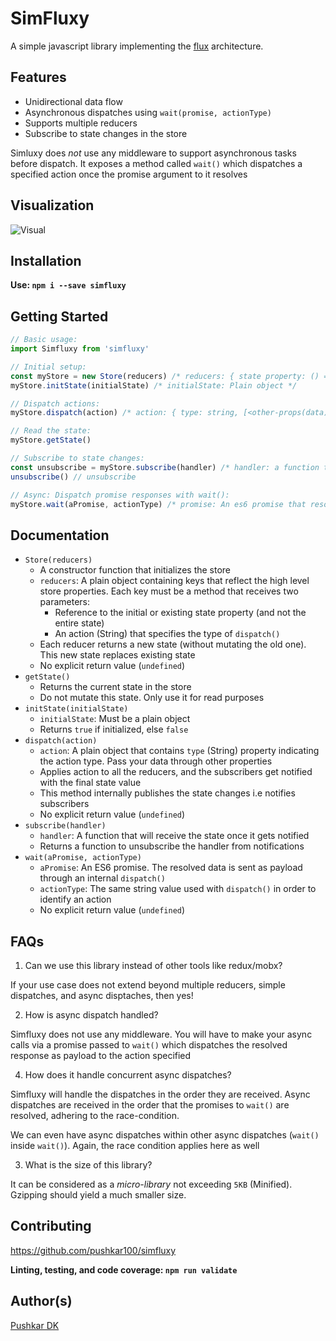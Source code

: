 # SimFluxy

A simple javascript library implementing the [flux](https://facebook.github.io/flux/) architecture.

## Features

- Unidirectional data flow
- Asynchronous dispatches using `wait(promise, actionType)`
- Supports multiple reducers
- Subscribe to state changes in the store

Simluxy does *not* use any middleware to support asynchronous tasks before dispatch. It exposes a method called `wait()` which dispatches a specified action once the promise argument to it resolves

## Visualization

![Visual](https://i.ibb.co/DgsvjrZ/Screen-Shot-2019-04-23-at-8-32-33-AM.png)

## Installation

**Use: `npm i --save simfluxy`**

## Getting Started

```javascript
// Basic usage:
import Simfluxy from 'simfluxy'

// Initial setup:
const myStore = new Store(reducers) /* reducers: { state property: () => { returns new state property }, } */
myStore.initState(initialState) /* initialState: Plain object */

// Dispatch actions:
myStore.dispatch(action) /* action: { type: string, [<other-props(data)>: { ... }] } */

// Read the state:
myStore.getState()

// Subscribe to state changes:
const unsubscribe = myStore.subscribe(handler) /* handler: a function that receives the state */
unsubscribe() // unsubscribe

// Async: Dispatch promise responses with wait():
myStore.wait(aPromise, actionType) /* promise: An es6 promise that resolves/rejects, actionType: string */
```

## Documentation

- `Store(reducers)`
    - A constructor function that initializes the store
    - `reducers`: A plain object containing keys that reflect the high level store properties. Each key must be a method that receives two parameters:
        - Reference to the initial or existing state property (and not the entire state)
        - An action (String) that specifies the type of `dispatch()`
    - Each reducer returns a new state (without mutating the old one). This new state replaces existing state
    - No explicit return value (`undefined`)
- `getState()`
    - Returns the current state in the store
    - Do not mutate this state. Only use it for read purposes
- `initState(initialState)`
    - `initialState`: Must be a plain object
    - Returns `true` if initialized, else `false`
- `dispatch(action)`
    - `action`: A plain object that contains `type` (String) property indicating the action type. Pass your data through other properties
    - Applies action to all the reducers, and the subscribers get notified with the final state value
    - This method internally publishes the state changes i.e notifies subscribers
    - No explicit return value (`undefined`)
- `subscribe(handler)`
    - `handler`: A function that will receive the state once it gets notified
    - Returns a function to unsubscribe the handler from notifications
- `wait(aPromise, actionType)`
    - `aPromise`: An ES6 promise. The resolved data is sent as payload through an internal `dispatch()`
    - `actionType`: The same string value used with `dispatch()` in order to identify an action
    - No explicit return value (`undefined`)

## FAQs

1. Can we use this library instead of other tools like redux/mobx?

If your use case does not extend beyond multiple reducers, simple dispatches, and async disptaches, then yes!

2. How is async dispatch handled?

Simfluxy does not use any middleware. You will have to make your async calls via a promise passed to `wait()` which dispatches the resolved response as payload to the action specified

4. How does it handle concurrent async dispatches?

Simfluxy will handle the dispatches in the order they are received. Async dispatches are received in the order that the promises to `wait()` are resolved, adhering to the race-condition.

We can even have async dispatches within other async dispatches (`wait()` inside `wait()`). Again, the race condition applies here as well

3. What is the size of this library?

It can be considered as a _micro-library_ not exceeding `5KB` (Minified). Gzipping should yield a much smaller size.

## Contributing

https://github.com/pushkar100/simfluxy

**Linting, testing, and code coverage: `npm run validate`**

## Author(s)

[Pushkar DK](https://github.com/pushkar100)